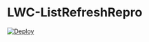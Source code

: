 # LWC-ListRefreshRepro

[![Deploy](https://deploy-to-sfdx.com/dist/assets/images/DeployToSFDX.svg)](https://deploy-to-sfdx.com)
